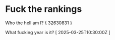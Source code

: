 # Fuck the rankings

Who the hell am I?
{ 32630831 }

What fucking year is it?
[ 2025-03-25T10:30:00Z ]
